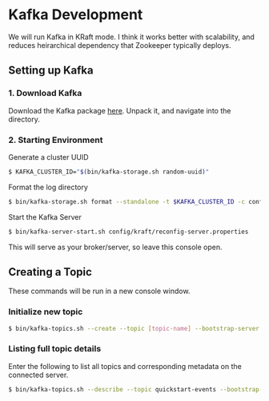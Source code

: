 # Kafka Development

We will run Kafka in KRaft mode. I think it works better with scalability, and reduces heirarchical dependency that Zookeeper typically deploys.

## Setting up Kafka

### 1. Download Kafka
Download the Kafka package [here](https://www.apache.org/dyn/closer.cgi?path=/kafka/3.9.0/kafka_2.13-3.9.0.tgz). Unpack it, and navigate into the directory.

### 2. Starting Environment
Generate a cluster UUID
```bash
$ KAFKA_CLUSTER_ID="$(bin/kafka-storage.sh random-uuid)"
```
Format the log directory
```bash
$ bin/kafka-storage.sh format --standalone -t $KAFKA_CLUSTER_ID -c config/kraft/reconfig-server.properties
```
Start the Kafka Server
```bash
$ bin/kafka-server-start.sh config/kraft/reconfig-server.properties
```
This will serve as your broker/server, so leave this console open.

## Creating a Topic
These commands will be run in a new console window.

### Initialize new topic
```bash
$ bin/kafka-topics.sh --create --topic [topic-name] --bootstrap-server localhost:9092
```

### Listing full topic details
Enter the following to list all topics and corresponding metadata on the connected server.
```bash
$ bin/kafka-topics.sh --describe --topic quickstart-events --bootstrap-server localhost:9092
```
